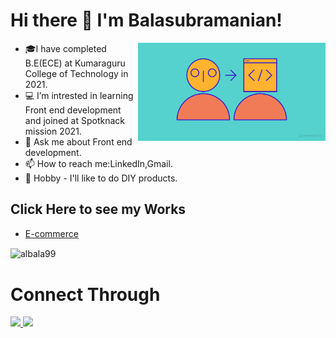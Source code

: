 <h1>Hi there 👋 I'm Balasubramanian!</h1>

<ul>
<img align="right" width="300px" src="https://github.com/albala99/albala99/blob/main/How-to-become-a-front-end-developer.png">
<li>🎓I have completed B.E(ECE) at Kumaraguru College of Technology in 2021.</li>
  
<li>💻 I’m intrested in learning Front end development and joined at Spotknack mission 2021.</li>

<li>💬 Ask me about Front end development.</li>

<li>📫 How to reach me:LinkedIn,Gmail.</li>

  <li>🌱 Hobby - I'll like to do DIY products.</li>
  </ul>

<h2>Click Here to see my Works</h2>
<ul>
 <li><a href="https://balaalagappan-ecommerce.netlify.app/" target="_blank" rel="noopener noreferrer">E-commerce</a></li>
</ul>
<p><img align="center" src="https://github-readme-stats.vercel.app/api/top-langs?username=albala99&show_icons=true&locale=en&layout=compact" alt="albala99" /></p>
<h1>Connect Through</h1>
<a href="https://www.linkedin.com/in/bala-alagappan/" target="_blank" rel="noopener noreferrer">
   <img src="https://img.icons8.com/bubbles/50/000000/linkedin.png" style="max-width: 100%;align=left"/>
  </a> 
<a href="mailto:albala99@gmail.com" target="_blank" rel="noopener noreferrer"><img src="https://img.icons8.com/bubbles/50/000000/gmail.png"/> 
  </a>



